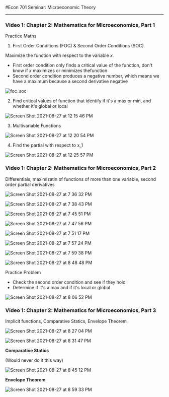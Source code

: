 #Econ 701 Seminar: Microeconomic Theory

---

### Video 1: Chapter 2: Mathematics for Microeconomics, Part 1

Practice Maths

1. First Order Conditions (FOC) & Second Order Conditions (SOC)

Maximize the function with respect to the variable _x_.
* First order condition only finds a critical value of the function, don't know if _x_ maximizes or minimizes thefunction
* Second order condition produces a negative number, which means we have a maximum because a second derivative negative 

![foc_soc](https://user-images.githubusercontent.com/31806435/131176479-731e778b-fc91-40c2-a189-98a09494400f.png)

2. Find critical values of function that identify if it's a max or min, and whether it's global or local

![Screen Shot 2021-08-27 at 12 15 46 PM](https://user-images.githubusercontent.com/31806435/131177886-548a1f54-f78d-489b-be45-7c920e172e7b.png)

3. Multivariable Functions 

![Screen Shot 2021-08-27 at 12 20 54 PM](https://user-images.githubusercontent.com/31806435/131178396-0e6b9ab2-3c24-4d5c-abe6-5fadcc9bf9e6.png)

4. Find the partial with respect to x_1

![Screen Shot 2021-08-27 at 12 25 57 PM](https://user-images.githubusercontent.com/31806435/131179052-0f6b2ce7-93df-4511-954b-63ecf8d88e05.png)

### Video 1: Chapter 2: Mathematics for Microeconomics, Part 2

Differentials, maximizatin of functions of more than one variable, second order partial derivatives

![Screen Shot 2021-08-27 at 7 36 32 PM](https://user-images.githubusercontent.com/31806435/131203606-94f694fd-6206-47bd-8493-12ef8acfdf0e.png)

![Screen Shot 2021-08-27 at 7 38 43 PM](https://user-images.githubusercontent.com/31806435/131203674-cc2ce202-a0fe-48e1-825c-8946ee4c1433.png)

![Screen Shot 2021-08-27 at 7 45 51 PM](https://user-images.githubusercontent.com/31806435/131203877-f6741385-669d-479b-a9f7-014f7591623d.png)

![Screen Shot 2021-08-27 at 7 47 56 PM](https://user-images.githubusercontent.com/31806435/131203916-6bc0059a-51cd-4a3c-be7f-f1d2c359ecb4.png)

![Screen Shot 2021-08-27 at 7 51 17 PM](https://user-images.githubusercontent.com/31806435/131203989-2ecac4de-ce77-496d-8ce6-25dca5d24fa3.png)

![Screen Shot 2021-08-27 at 7 57 24 PM](https://user-images.githubusercontent.com/31806435/131204153-3cf7b95c-a4a0-48b0-9d91-4a39feea3896.png)

![Screen Shot 2021-08-27 at 7 59 38 PM](https://user-images.githubusercontent.com/31806435/131204209-f6d4bfc7-0120-48d5-9646-23c438494baf.png)

![Screen Shot 2021-08-27 at 8 48 48 PM](https://user-images.githubusercontent.com/31806435/131205311-b2fd9e9c-e0ac-4e6c-92dd-9fb6f8e438c3.png)


Practice Problem
* Check the second order condition and see if they hold
* Determine if it's a max and if it's local or global

![Screen Shot 2021-08-27 at 8 06 52 PM](https://user-images.githubusercontent.com/31806435/131204369-96e9b877-1a26-47d8-8dcf-7fd56b9cb9d0.png)

### Video 1: Chapter 2: Mathematics for Microeconomics, Part 3

Implicit functions, Comparative Statics, Envelope Theorem

![Screen Shot 2021-08-27 at 8 27 04 PM](https://user-images.githubusercontent.com/31806435/131204835-1f054376-dc05-4666-bd5d-7457add73603.png)

![Screen Shot 2021-08-27 at 8 31 47 PM](https://user-images.githubusercontent.com/31806435/131204923-62c5b5cf-3acd-4eb6-9277-c58e6ab514b3.png)

**Comparative Statics**

(Would never do it this way)

![Screen Shot 2021-08-27 at 8 45 12 PM](https://user-images.githubusercontent.com/31806435/131205254-fa9bc6f0-0d32-4756-a68d-2fc13613d2e4.png)


**Envelope Theorem**

![Screen Shot 2021-08-27 at 8 59 33 PM](https://user-images.githubusercontent.com/31806435/131205507-f11615b3-2250-4c56-9c4b-e22b020988de.png)



